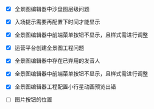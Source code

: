 - [x] 全景图编辑器中沙盘图层级问题
- [x] 入场提示需要再配置下时间才能显示
- [x] 全景图编辑器中前端菜单按钮不显示，且样式需进行调整
- [x] 运营平台创建全景图工程问题
- [x] 全景图编辑器中存在已弃用的发音人
- [x] 全景图编辑器中前端菜单按钮不显示，且样式需进行调整
- [x] 全景图编辑器工程配置小行星动画预览出错

- [ ] 图片按钮的位置